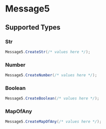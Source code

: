 # Message5


## Supported Types

### Str

```csharp
Message5.CreateStr(/* values here */);
```

### Number

```csharp
Message5.CreateNumber(/* values here */);
```

### Boolean

```csharp
Message5.CreateBoolean(/* values here */);
```

### MapOfAny

```csharp
Message5.CreateMapOfAny(/* values here */);
```
